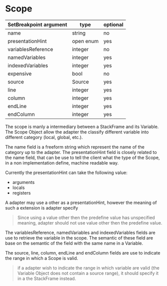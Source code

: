 # Scope

| SetBreakpoint argument | type      | optional |
| ---------------------- | --------- | -------- |
| name                   | string    | no       |
| presentationHint       | open enum | yes      |
| variablesReference     | integer   | no       |
| namedVariables         | integer   | yes      |
| indexedVariables       | integer   | yes      |
| expensive              | bool      | no       |
| source                 | Source    | yes      |
| line                   | integer   | yes      |
| column                 | integer   | yes      |
| endLine                | integer   | yes      |
| endColumn              | integer   | yes      |

The scope is manly a intermediary between a StackFrame and its Variable.
The Scope Object allow the adapter the classify different variable into different category (local, global, etc.).

The name field is a freeform string which represent the name of the category up to the adapter.
The presentationHint field is closely related to the name field, that can be use to tell the client what the type of the Scope,
in a non implementation define, machine readable way.

Currently the presentationHint can take the following value:

- arguments
- locals
- registers

A adapter may use a other as a presentationHint, however the meaning of such a extension is adapter specify

> Since using a value other then the predefine value has unspecified meaning, adapter should not use value other then the predefine value.

The variablesReference, namedVariables and indexedVariables fields are use to retrieve the variable in the scope.
The semantic of these field are base on the semantic of the field with the same name in a Variable.

The source, line, column, endLine and endColumn fields are use to indicate the range in which a Scope is valid.

> if a adapter wish to indicate the range in which variable are valid (the Variable Object does not contain a source range),
> it should specify it in a the StackFrame instead.
